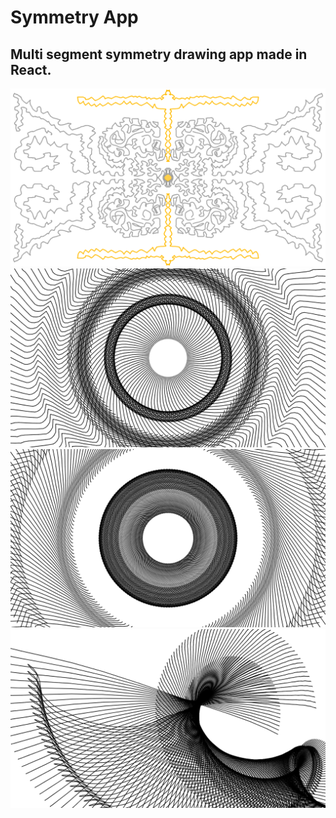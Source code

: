 # Symmetry App

## Multi segment symmetry drawing app made in React.

![1](1.png)
![3](3.png)
![2](2.png)
![4](4.png)
